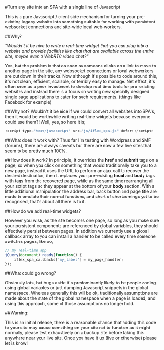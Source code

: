 #Turn any site into an SPA with a single line of Javascript

This is a pure Javascript / client side mechanism for turning your pre-existing legacy website into something suitable for working with persistent websocket connections and site-wide local web-workers.

##Why?

*"Wouldn't it be nice to write a real-time widget that you can plug into a website and provide facilities like chat that are available across the entire site, maybe even a WebRTC video chat?"*

Yes, but the problem is that as soon as someone clicks on a link to move to another page in the site, any websocket connections or local webworkers are cut down in their tracks. Now although it's possible to code around this, it's not clean, efficient, scalable, or terribly easy to manage. Net effect, it's often seen as a poor investment to develop real-time tools for pre-existing websites and instead there is a focus on writing *new* specially designed single page applications to cater for such requirements. (things like Facebook for example)

##Why not?
Wouldn't it be nice if we could convert all websites into SPA's, then it would be worthwhile writing real-time widgets because everyone could use them?! Well, yes, so here it is;

```javascript
<script type="text/javascript" src="js/iflex_spa.js" defer></script>
```
##What does it work with?
Thus far I'm testing with Wordpress and SMF (forums), there are always caveats but there are now a few live sites that seem to be pretty much 100%.

##How does it work?
In principle, it overrides the **href** and **submit** tags on a page, so when you click on something that would traditionally take you to a new page, instead it uses the URL to perform an ajax call to recover the desired destination, then it replaces your pre-existing **head** and **body** tags with tags from the recovered page, while as the same time rearranging all your script tags so they appear at the bottom of your **body** section. With a little additional manipulation the address bar, back button and page title are made to emulate their normal functions, and short of shortcomings yet to be recognised, that's about all there is to it.

##How do we add real-time widgets?

However you wish, as the site becomes one page, so long as you make sure your persistent components are referenced by global variables, they should effectively persist between pages. In addition we currently use a global callback array to you can install a handler to be called every time someone switches pages, like so;

```javascript
// my real-time app
jQuery(document).ready(function() {
    iflex_spa_callbacks['my_label'] = my_page_handler;
});

```
##What could go wrong?

Obviously lots, but bugs aside it's predominantly likely to be people coding using global variables or just dumping Javascript snippets in the global namespace. Whereas generally this will be ok, traditionally assumptions are made about the state of the global namespace when a page is loaded, and using this approach, some of those assumptions no longer hold.

##Warning:

This is an initial release, there is a reasonable chance that adding this code to your site may cause something on your site not to function as it might normally, please test exhaustively on a backup site before taking this anywhere near your live site. Once you have it up (live or otherwise) please let is know!